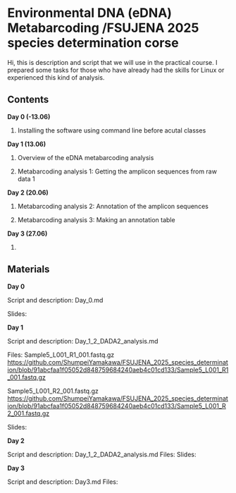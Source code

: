 # Environmental DNA (eDNA) Metabarcoding /FSUJENA 2025 species determination corse

Hi, this is description and script that we will use in the practical course. 
I prepared some tasks for those who have already had the skills for Linux or experienced this kind of analysis. 

## Contents

**Day 0 (-13.06)**

1. Installing the software using command line before acutal classes

**Day 1 (13.06)** 

1. Overview of the eDNA metabarcoding analysis

2. Metabarcoding analysis 1: Getting the amplicon sequences from raw data 1

**Day 2 (20.06)** 

1. Metabarcoding analysis 2: Annotation of the amplicon sequences

2. Metabarcoding analysis 3: Making an annotation table

**Day 3 (27.06)** 

1. 


## Materials

**Day 0**

Script and description: Day_0.md

Slides: 


**Day 1**

Script and description: Day_1_2_DADA2_analysis.md

Files:
Sample5_L001_R1_001.fastq.gz
https://github.com/ShumpeiYamakawa/FSUJENA_2025_species_determination/blob/91abcfaa1f05052d848759684240aeb4c01cd133/Sample5_L001_R1_001.fastq.gz

Sample5_L001_R2_001.fastq.gz
https://github.com/ShumpeiYamakawa/FSUJENA_2025_species_determination/blob/91abcfaa1f05052d848759684240aeb4c01cd133/Sample5_L001_R2_001.fastq.gz

Slides: 


**Day 2** 

Script and description: Day_1_2_DADA2_analysis.md
Files: 
Slides: 


**Day 3**

Script and description: Day3.md
Files: 







